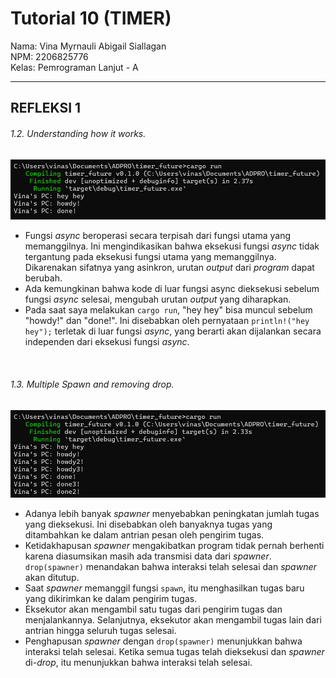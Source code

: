 # Tutorial 10 (TIMER)
Nama: Vina Myrnauli Abigail Siallagan<br>
NPM: 2206825776<br>
Kelas: Pemrograman Lanjut - A<br>

---
## REFLEKSI 1

###### 1.2. Understanding how it works.
![](images/1.png)  
* Fungsi *async* beroperasi secara terpisah dari fungsi utama yang memanggilnya. Ini mengindikasikan bahwa eksekusi fungsi *async* tidak tergantung pada eksekusi fungsi utama yang memanggilnya. Dikarenakan sifatnya yang asinkron, urutan *output* dari *program* dapat berubah.
* Ada kemungkinan bahwa kode di luar fungsi async dieksekusi sebelum fungsi *async* selesai, mengubah urutan *output* yang diharapkan.
* Pada saat saya melakukan `cargo run`, "hey hey" bisa muncul sebelum "howdy!" dan "done!". Ini disebabkan oleh pernyataan `println!("hey hey");` terletak di luar fungsi *async*, yang berarti akan dijalankan secara independen dari eksekusi fungsi *async*.
<br>

###### 1.3. Multiple Spawn and removing drop.
![](images/2.png) 
* Adanya lebih banyak *spawner* menyebabkan peningkatan jumlah tugas yang dieksekusi. Ini disebabkan oleh banyaknya tugas yang ditambahkan ke dalam antrian pesan oleh pengirim tugas.
* Ketidakhapusan *spawner* mengakibatkan program tidak pernah berhenti karena diasumsikan masih ada transmisi data dari *spawner*. `drop(spawner)` menandakan bahwa interaksi telah selesai dan *spawner* akan ditutup.
* Saat *spawner* memanggil fungsi `spawn`, itu menghasilkan tugas baru yang dikirimkan ke dalam pengirim tugas.
* Eksekutor akan mengambil satu tugas dari pengirim tugas dan menjalankannya. Selanjutnya, eksekutor akan mengambil tugas lain dari antrian hingga seluruh tugas selesai.
* Penghapusan *spawner* dengan `drop(spawner)` menunjukkan bahwa interaksi telah selesai. Ketika semua tugas telah dieksekusi dan *spawner* di-*drop*, itu menunjukkan bahwa interaksi telah selesai.